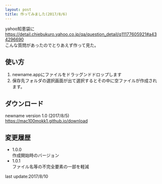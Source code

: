 ```yaml
---
layout: post
title: 作ってみました(2017/8/6)
---
```


yahoo知恵袋に  
<https://detail.chiebukuro.yahoo.co.jp/qa/question_detail/q11177605921#a434296690>  
こんな質問があったのでとりあえず作って見た。  


使い方
--

1. newname.appにファイルをドラッグンドドロップします
2. 保存先フォルダの選択画面が出て選択するとその中に空ファイルが作成されます。  

ダウンロード
--
newname version 1.0 (2017/8/5)  
<https://mac100mokk1.github.io/download>

変更履歴
--
- 1.0.0  
作成開始時のバージョン
- 1.0.1  
ファイル名等の不完全要素の一部を軽減



last update:2017/8/10
